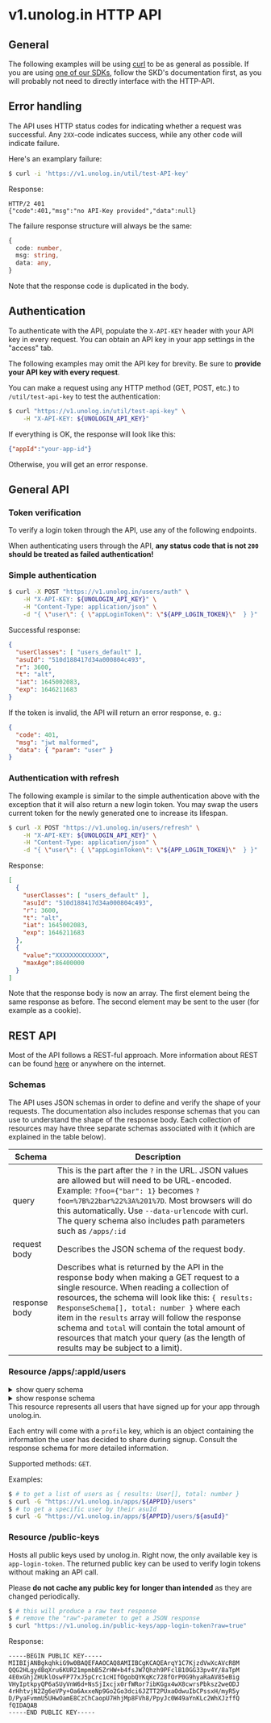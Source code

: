 # v1.unolog.in HTTP API

## General

The following examples will be using [curl](https://curl.se/) to be as general as possible. If you are using [one of our SDKs](https://unolog.in/packages#sdks), follow the SKD's documentation first, as you will probably not need to directly interface with the HTTP-API.

## Error handling

The API uses HTTP status codes for indicating whether a request was successful. Any ```2XX```-code indicates success, while any other code will indicate failure. 

Here's an examplary failure:

```bash
$ curl -i 'https://v1.unolog.in/util/test-API-key'
```
Response:
```
HTTP/2 401 
{"code":401,"msg":"no API-Key provided","data":null}
```
The failure response structure will always be the same: 
```typescript
{
  code: number,
  msg: string,
  data: any,
}
```
Note that the response code is duplicated in the body. 

## Authentication

To authenticate with the API, populate the ```X-API-KEY``` header with your API key in every request. You can obtain an API key in your app settings in the "access" tab.

The following examples may omit the API key for brevity. Be sure to **provide your API key with every request**.

You can make a request using any HTTP method (GET, POST, etc.) to ```/util/test-api-key``` to test the authentication:

```bash
$ curl "https://v1.unolog.in/util/test-api-key" \
    -H "X-API-KEY: ${UNOLOGIN_API_KEY}"
```

If everything is OK, the response will look like this:  

```json
{"appId":"your-app-id"}
```
Otherwise, you will get an error response. 

## General API

### Token verification 

To verify a login token through the API, use any of the following endpoints.


When authenticating users through the API, **any status code that is not ```200``` should be treated as failed authentication!** 

### Simple authentication

```bash
$ curl -X POST "https://v1.unolog.in/users/auth" \
    -H "X-API-KEY: ${UNOLOGIN_API_KEY}" \
    -H "Content-Type: application/json" \
    -d "{ \"user\": { \"appLoginToken\": \"${APP_LOGIN_TOKEN}\"  } }"
```

Successful response: 

```json
{
  "userClasses": [ "users_default" ],
  "asuId": "510d188417d34a000804c493",
  "r": 3600,
  "t": "alt",
  "iat": 1645002083,
  "exp": 1646211683
}
```

If the token is invalid, the API will return an error response, e. g.:

```json
{
  "code": 401,
  "msg": "jwt malformed",
  "data": { "param": "user" }
}
```

### Authentication with refresh

The following example is similar to the simple authentication above with the exception that it will also return a new login token. You may swap the users current token for the newly generated one to increase its lifespan.

```bash
$ curl -X POST "https://v1.unolog.in/users/refresh" \
    -H "X-API-KEY: ${UNOLOGIN_API_KEY}" \
    -H "Content-Type: application/json" \
    -d "{ \"user\": { \"appLoginToken\": \"${APP_LOGIN_TOKEN}\"  } }"
```
Response:
```json
[
  {
    "userClasses": [ "users_default" ],
    "asuId": "510d188417d34a000804c493",
    "r": 3600,
    "t": "alt",
    "iat": 1645002083,
    "exp": 1646211683
  },
  {
    "value":"XXXXXXXXXXXXX",
    "maxAge":86400000
  }
]
```

Note that the response body is now an array. The first element being the same response as before. The second element may be sent to the user (for example as a cookie). 

## REST API

Most of the API follows a REST-ful approach. More information about REST can be found [here](https://restfulapi.net/) or anywhere on the internet. 

### Schemas

The API uses JSON schemas in order to define and verify the shape of your requests. The documentation also includes response schemas that you can use to understand the shape of the response body. Each collection of resources may have three separate schemas associated with it (which are explained in the table below). 

| Schema  | Description |
| ------------- | ------------- |
| query  | This is the part after the ```?``` in the URL. JSON values are allowed but will need to be URL-encoded. Example: ```?foo={"bar": 1}``` becomes ```?foo=%7B%22bar%22%3A%201%7D```. Most browsers will do this automatically. Use ```--data-urlencode``` with curl. The query schema also includes path parameters such as ```/apps/:id``` |
| request body | Describes the JSON schema of the request body.   |
| response body  | Describes what is returned by the API in the response body when making a GET request to a single resource. When reading a collection of resources, the schema will look like this: ```{ results: ResponseSchema[], total: number }``` where each item in the `results` array will follow the response schema and `total` will contain the total amount of resources that match your query (as the length of results may be subject to a limit).   |

### Resource /apps/:appId/users
<details>
  <summary>show query schema</summary>
  
  ```json
  {
    "additionalProperties": false,
    "type": "object",
    "properties": {
      "appId": {
        "ObjectId": true,
        "type": "string"
      },
      "asuId": {
        "ObjectId": true,
        "type": "string"
      },
      "createdAt": {
        "anyOf": [
          {
            "Date": true,
            "type": "string"
          },
          {
            "additionalProperties": false,
            "type": "object",
            "properties": {
              "$gt": {
                "Date": true,
                "type": "string"
              },
              "$lt": {
                "Date": true,
                "type": "string"
              }
            }
          }
        ]
      },
      "limit": {
        "minimum": 1,
        "default": 25,
        "type": "integer"
      },
      "start": {
        "minimum": 0,
        "default": 0,
        "type": "integer"
      }
    },
    "required": [
      "appId"
    ]
  }
  ```

</details>

<details>
  <summary>show response schema</summary>
  
  ```json
  {
  "additionalProperties": false,
  "type": "object",
  "properties": {
    "_id": {
      "ObjectId": true,
      "type": "string"
    },
    "createdAt": {
      "Date": true,
      "type": "string"
    },
    "appId": {
      "ObjectId": true,
      "type": "string"
    },
    "requiredFields": {
      "default": [],
      "type": "array",
      "items": {
        "enum": [
          "email",
          "mobile",
          "mobileParsed",
          "fname",
          "mname",
          "lname",
          "avatar",
          "country",
          "company"
        ],
        "type": "string"
      }
    },
    "profile": {
      "additionalProperties": false,
      "type": "object",
      "properties": {
        "email": {
          "email": true,
          "format": "email",
          "type": "string"
        },
        "mobile": {
          "mobile": true,
          "type": "string"
        },
        "mobileParsed": {
          "mobileParsed": true,
          "type": "string"
        },
        "fname": {
          "fname": true,
          "type": "string"
        },
        "mname": {
          "mname": true,
          "type": "string"
        },
        "lname": {
          "lname": true,
          "type": "string"
        },
        "avatar": {
          "$id": "#/url",
          "format": "uri",
          "type": "string"
        },
        "country": {
          "type": "string"
        },
        "company": {
          "minLength": 1,
          "maxLength": 30,
          "type": "string"
        }
      }
    },
    "userClasses": {
      "type": "array",
      "items": {
        "$id": "#/userClassName",
        "pattern": "[a-zA-Z_][0-9a-zA-Z_]*",
        "type": "string"
      }
    },
    "codes": {
      "type": "array",
      "items": {
        "type": "string"
      }
    }
  },
  "required": [
    "_id",
    "createdAt",
    "appId",
    "userId",
    "profileId",
    "requiredFields",
    "profile",
    "userClasses"
  ]
}

  ```

</details>
This resource represents all users that have signed up for your app through unolog.in. 

Each entry will come with a `profile` key, which is an object containing the information the user has decided to share during signup. Consult the response schema for more detailed information.

Supported methods: ```GET```.

Examples:

```bash
$ # to get a list of users as { results: User[], total: number }
$ curl -G "https://v1.unolog.in/apps/${APPID}/users"
$ # to get a specific user by their asuId
$ curl -G "https://v1.unolog.in/apps/${APPID}/users/${asuId}"
```

### Resource /public-keys

Hosts all public keys used by unolog.in. Right now, the only available key is ```app-login-token```. The returned public key can be used to verify login tokens without making an API call.

Please **do not cache any public key for longer than intended** as they are changed periodically. 

```bash
$ # this will produce a raw text response
$ # remove the "raw"-parameter to get a JSON response 
$ curl "https://v1.unolog.in/public-keys/app-login-token?raw=true"
```

Response:


```
-----BEGIN PUBLIC KEY-----
MIIBIjANBgkqhkiG9w0BAQEFAAOCAQ8AMIIBCgKCAQEArqY1C7KjzdVwXcAVcR8M
QQG2HLgydBqXru6KUR21mpmbB5ZrHW+b4fsJW7Qhzh9PFclB10GG33pv4Y/8aTpM
4E0xGhjZHUklOswFP77xJ5pCrc1cHIfOgobQYKqKc728fOrP0G9hyaRaAV85eBig
VHyIptkpyQP6aSUyVnW6d+NsSjIxcjx0rfWRor7ibKGgx4wX8cwrsPbksz2weODJ
4rHhtvjN2Zg6eVPy+Oa6AxxeNp9Go2Go3dci6JZTT2PUxaOdwuIbCPssxH/myR5y
D/PyaFvmmU5UHwOamE8CzChCaopU7HhjMp8FVh8/PpyJc0W49aYnKLc2WhXJzffQ
fQIDAQAB
-----END PUBLIC KEY-----
```


